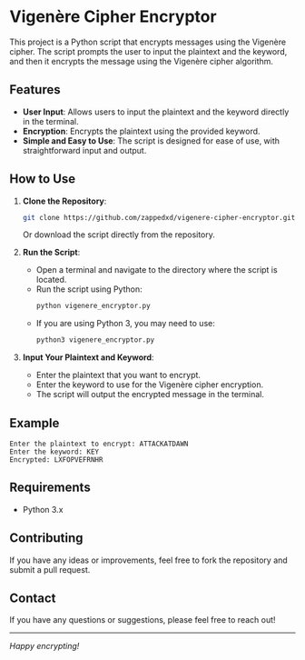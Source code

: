 # Vigenère Cipher Encryptor

This project is a Python script that encrypts messages using the Vigenère cipher. The script prompts the user to input the plaintext and the keyword, and then it encrypts the message using the Vigenère cipher algorithm.

## Features

- **User Input**: Allows users to input the plaintext and the keyword directly in the terminal.
- **Encryption**: Encrypts the plaintext using the provided keyword.
- **Simple and Easy to Use**: The script is designed for ease of use, with straightforward input and output.

## How to Use

1. **Clone the Repository**:
   ```bash
   git clone https://github.com/zappedxd/vigenere-cipher-encryptor.git
   ```
   Or download the script directly from the repository.

2. **Run the Script**:
   - Open a terminal and navigate to the directory where the script is located.
   - Run the script using Python:
     ```bash
     python vigenere_encryptor.py
     ```
   - If you are using Python 3, you may need to use:
     ```bash
     python3 vigenere_encryptor.py
     ```

3. **Input Your Plaintext and Keyword**:
   - Enter the plaintext that you want to encrypt.
   - Enter the keyword to use for the Vigenère cipher encryption.
   - The script will output the encrypted message in the terminal.

## Example

```plaintext
Enter the plaintext to encrypt: ATTACKATDAWN
Enter the keyword: KEY
Encrypted: LXFOPVEFRNHR
```

## Requirements

- Python 3.x

## Contributing

If you have any ideas or improvements, feel free to fork the repository and submit a pull request.

## Contact

If you have any questions or suggestions, please feel free to reach out!

---

*Happy encrypting!*
